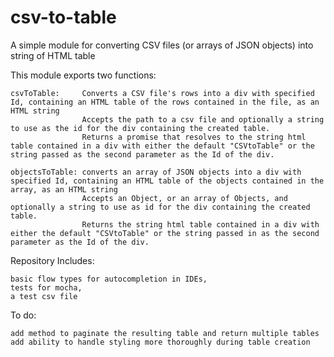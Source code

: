 # csv-to-table
A simple module for converting CSV files (or arrays of JSON objects) into string of HTML table

This module exports two functions:

    csvToTable:     Converts a CSV file's rows into a div with specified Id, containing an HTML table of the rows contained in the file, as an HTML string
                    Accepts the path to a csv file and optionally a string to use as the id for the div containing the created table.
                    Returns a promise that resolves to the string html table contained in a div with either the default "CSVtoTable" or the string passed as the second parameter as the Id of the div.

    objectsToTable: converts an array of JSON objects into a div with specified Id, containing an HTML table of the objects contained in the array, as an HTML string
                    Accepts an Object, or an array of Objects, and optionally a string to use as id for the div containing the created table.
                    Returns the string html table contained in a div with either the default "CSVtoTable" or the string passed in as the second parameter as the Id of the div. 

                    
Repository Includes:
        
    basic flow types for autocompletion in IDEs,
    tests for mocha, 
    a test csv file
    
To do:
    
    add method to paginate the resulting table and return multiple tables
    add ability to handle styling more thoroughly during table creation